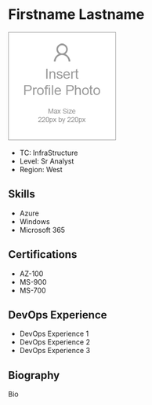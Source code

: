 # Firstname Lastname

![Profile](./image/profile.png)

* TC: InfraStructure
* Level: Sr Analyst
* Region: West
## Skills

* Azure
* Windows
* Microsoft 365

## Certifications

* AZ-100
* MS-900
* MS-700

## DevOps Experience

* DevOps Experience 1
* DevOps Experience 2
* DevOps Experience 3

## Biography

Bio
